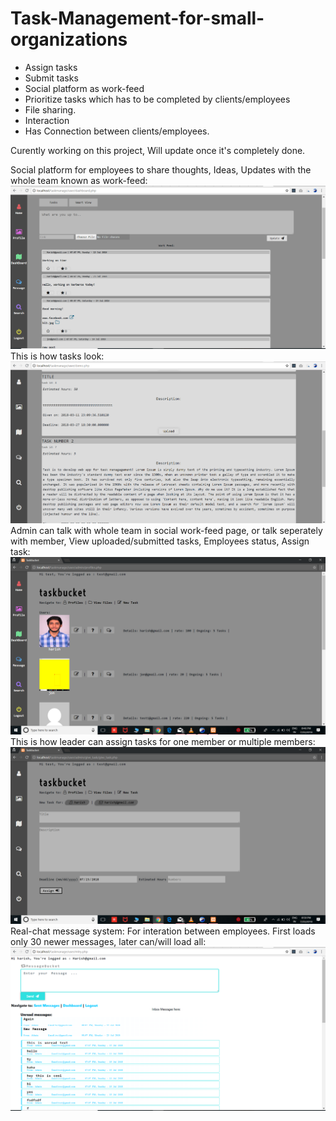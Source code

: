 # Task-Management-for-small-organizations
- Assign tasks
- Submit tasks
- Social platform as work-feed
- Prioritize tasks which has to be completed by clients/employees
- File sharing.
- Interaction
- Has Connection between clients/employees.

Curently working on this project, Will update once it's completely done.

Social platform for employees to share thoughts, Ideas, Updates with the whole team known as work-feed:
![TaskBucket](tm.png)
This is how tasks look:
![TaskBucket](tm22.png)
Admin can talk with whole team in social work-feed page, or talk seperately with member, View uploaded/submitted tasks, Employees status, Assign task:
![TaskBucket](tm3.png)
This is how leader can assign tasks for one member or multiple members:
![TaskBucket](tm5.png)
Real-chat message system: For interation between employees. First loads only 30 newer messages, later can/will load all:
![TaskBucket](tm44.png)


